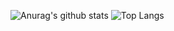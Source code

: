 ![Anurag's github stats](https://github-readme-stats.vercel.app/api?username=vmffyflf&show_icons=true&theme=tokyonight)
![Top Langs](https://github-readme-stats.vercel.app/api/top-langs/?username=vmffyflf&layout=compact&theme=tokyonight)

<!--
**vmffyflf/vmffyflf** is a ✨ _special_ ✨ repository because its `README.md` (this file) appears on your GitHub profile.

Here are some ideas to get you started:

- 🔭 I’m currently working on ...
- 🌱 I’m currently learning ...
- 👯 I’m looking to collaborate on ...
- 🤔 I’m looking for help with ...
- 💬 Ask me about ...
- 📫 How to reach me: ...
- 😄 Pronouns: ...
- ⚡ Fun fact: ...
-->
